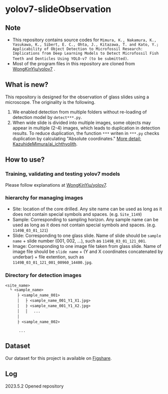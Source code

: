 # yolov7-slideObservation

## Note
- This repository contains source codes for `Mimura, K., Nakamura, K., Yasukawa, K., Sibert, E. C., Ohta, J., Kitazawa, T. and Kato, Y.; Applicability of Object Detection to Microfossil Research: Implications from Deep Learning Models to Detect Microfossil Fish Teeth and Denticles Using YOLO-v7 (to be submitted)`.
- Most of the program files in this repository are cloned from [WongKinYiu/yolov7](https://github.com/WongKinYiu/yolov7)
.


## What is new?
This repository is designed for the observation of glass slides using a microscope. The originality is the following.

1. We enabled detection from multiple folders without re-loading of detection model by `detect***.py`.
2. When wide slide is divided into multiple images, some objects may appear in multiple (2-4) images, which leads to duplication in detection results. To reduce duplication, the function `***` writen in `***.py` checks duplication by calculating "Absolute coordinates." [More detail: KazuhideMimura/ai_ichthyolith](https://github.com/KazuhideMimura/ai_ichthyolith/).

## How to use?
### Training, validating and testing yolov7 models
Please follow explanations at [WongKinYiu/yolov7](https://github.com/WongKinYiu/yolov7).

### hierarchy for managing images
- Site: location of the core drilled. Any site name can be used as long as it does not contain special symbols and spaces. (e.g. `Site_1149`) 
- Sample: Corresponding to sampling horizon. Any sample name can be used as long as it does not contain special symbols and spaces. (e.g. `1149B_03_01_121`)
- Slide: Corresponding to one glass slide. Name of slide should be `sample name` + slide number (001, 002, ...), such as `1149B_03_01_121_001`.
- Image: Corresponding to one image file taken from glass slide. Name of image file should be `slide name` + (Y and X coordinates concatenated by underbar) + file extention, such as `1149B_03_01_121_001_00960_14400.jpg`.

###  Directory for detection images
```
<site_name>
  └ <sample_name>
  　　├ <sample_name_001>
  　　│ 　├ <sample_name_001_Y1_X1.jpg>
  　　│ 　├ <sample_name_001_Y1_X2.jpg>
  　　│ 　│　 ...
  　　│ 　
  　　├ <sample_name_002>

      ...
```

## Dataset
Our dataset for this project is available on [Figshare](https://dx.doi.org/10.6084/m9.figshare.22736609).


## Log
2023.5.2 Opened repository